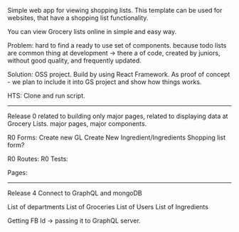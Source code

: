 Simple web app for viewing shopping lists.
This template can be used for websites, that have a shopping list functionality.

You can view Grocery lists online in simple and easy way.

Problem: hard to find a ready to use set of components. because todo lists are common thing at development -> there a of code, created by juniors, without good quality, and frequently updated.

Solution: OSS project. Build by using React Framework. As proof of concept - we plan to include it into GS project and show how things works.

HTS: Clone and run script.




----

Release 0 related to building only major pages, related to displaying data at Grocery Lists.
major pages, major components.

R0 Forms:
Create new GL
Create New Ingredient/Ingredients
Shopping list form?

R0 Routes:
R0 Tests:


Pages: 

----
Release 4
Connect to GraphQL and mongoDB

List of departments
List of Groceries
List of Users
List of Ingredients

Getting FB Id -> passing it to GraphQL server.
